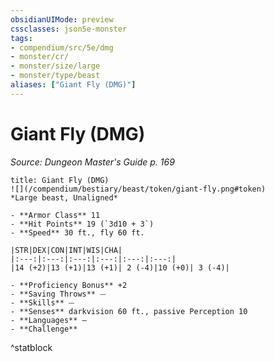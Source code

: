```yaml
---
obsidianUIMode: preview
cssclasses: json5e-monster
tags:
- compendium/src/5e/dmg
- monster/cr/
- monster/size/large
- monster/type/beast
aliases: ["Giant Fly (DMG)"]
---
```

# Giant Fly (DMG)
*Source: Dungeon Master's Guide p. 169*  

```ad-statblock
title: Giant Fly (DMG)
![](/compendium/bestiary/beast/token/giant-fly.png#token)
*Large beast, Unaligned*

- **Armor Class** 11 
- **Hit Points** 19 (`3d10 + 3`)
- **Speed** 30 ft., fly 60 ft.

|STR|DEX|CON|INT|WIS|CHA|
|:---:|:---:|:---:|:---:|:---:|:---:|
|14 (+2)|13 (+1)|13 (+1)| 2 (-4)|10 (+0)| 3 (-4)|

- **Proficiency Bonus** +2
- **Saving Throws** ⏤
- **Skills** ⏤
- **Senses** darkvision 60 ft., passive Perception 10
- **Languages** —
- **Challenge** 
```
^statblock
